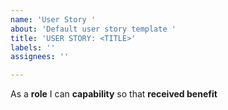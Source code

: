 ```yaml
---
name: 'User Story '
about: 'Default user story template '
title: 'USER STORY: <TITLE>'
labels: ''
assignees: ''

---
```


As a **role** I can **capability** so that **received benefit**
